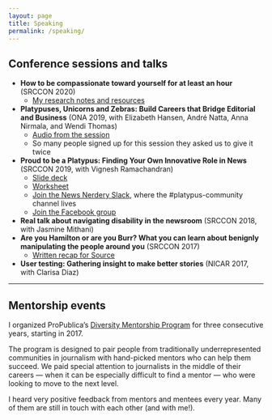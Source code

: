 ```yaml
---
layout: page
title: Speaking
permalink: /speaking/
---
```


## Conference sessions and talks

- **How to be compassionate toward yourself for at least an hour** (SRCCON 2020)
    - [My research notes and resources](https://docs.google.com/document/d/1eeAbgF7DMGzYwQLJ-0NB8fFePB0GzudL1c8IG4MpI08/edit?usp=sharing)
- **Platypuses, Unicorns and Zebras: Build Careers that Bridge Editorial and Business** (ONA 2019, with Elizabeth Hansen, André Natta, Anna Nirmala, and Wendi Thomas)
  - [Audio from the session](https://soundcloud.com/onlinenewsassociation/platypuses-unicorns-and-zebras-build-careers-that-bridge-editorial-and-business?in=onlinenewsassociation/sets/ona19)
  - So many people signed up for this session they asked us to give it twice
- **Proud to be a Platypus: Finding Your Own Innovative Role in News** (SRCCON 2019, with Vignesh Ramachandran)
  - [Slide deck](https://docs.google.com/document/d/1Ogdz_M0754vUCv4szytINXH66YItBAKovoyeFZofWUI/edit?usp=sharing)
  - [Worksheet](https://docs.google.com/document/d/1Ogdz_M0754vUCv4szytINXH66YItBAKovoyeFZofWUI/edit?usp=sharing)
  - [Join the News Nerdery Slack](https://newsnerdery.org/), where the #platypus-community channel lives
  - [Join the Facebook group](https://www.facebook.com/groups/220811951884753/)
- **Real talk about navigating disability in the newsroom** (SRCCON 2018, with Jasmine Mithani)
- **Are you Hamilton or are you Burr? What you can learn about benignly manipulating the people around you** (SRCCON 2017)
  - [Written recap for Source](https://source.opennews.org/articles/hamilton-and-burr/)
- **User testing: Gathering insight to make better stories** (NICAR 2017, with Clarisa Diaz)

<hr />

## Mentorship events

I organized ProPublica’s [Diversity Mentorship Program](https://www.propublica.org/article/apply-for-propublica-diversity-mentorship-program-at-ona-2019) for three consecutive years, starting in 2017.

The program is designed to pair people from traditionally underrepresented communities in journalism with hand-picked mentors who can help them succeed. We paid special attention to journalists in the middle of their careers — when it can be especially difficult to find a mentor — who were looking to move to the next level.

I heard very positive feedback from mentors and mentees every year. Many of them are still in touch with each other (and with me!).
